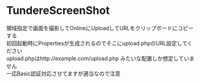 TundereScreenShot
=================
領域指定で画面を撮影してOnlineにUploadしてURLをクリップボードにコピーする  
初回起動時にPropertiesが生成されるのでそこにupload.phpのURL設定してください  
upload.phpはhttp://example.com/upload.php みたいな配置しか想定していません  
一応Basic認証対応させてますが適当なので注意
